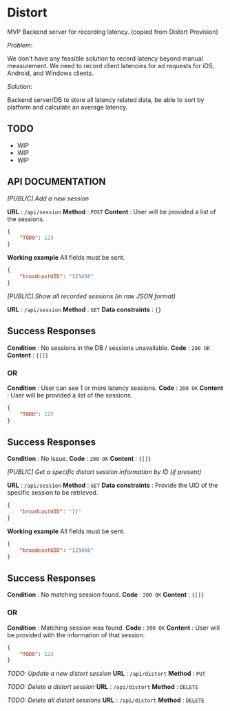 # Distort

MVP Backend server for recording latency. (copied from Distort Provision)

*Problem*:

We don't have any feasible solution to record latency beyond manual measurement.
We need to record client latencies for ad requests for iOS, Android, and Windows clients.

*Solution*:

Backend server/DB to store all latency related data, be able to sort by platform and calculate an average latency.

## TODO

* WIP
* WIP
* WIP

## API DOCUMENTATION

*[PUBLIC] Add a new session*

**URL** : `/api/session`
**Method** : `POST`
**Content** : User will be provided a list of the sessions.

```json
{
    "TODO": 123
}
```

**Working example** 
All fields must be sent.

```json
{
    "broadcastUID": "123456"
}
```




*[PUBLIC] Show all recorded sessions (in raw JSON format)*

**URL** : `/api/session`
**Method** : `GET`
**Data constraints** : `{}`

## Success Responses

**Condition** : No sessions in the DB / sessions unavailable.
**Code** : `200 OK`
**Content** : `{[]}`

### OR

**Condition** : User can see 1 or more latency sessions.
**Code** : `200 OK`
**Content** : User will be provided a list of the sessions.

```json
{
    "TODO": 123
}
```

## Success Responses

**Condition** : No issue.
**Code** : `200 OK`
**Content** : `{[]}`


*[PUBLIC] Get a specific distort session information by ID (if present)*

**URL** : `/api/session`
**Method** : `GET`
**Data constraints** :
Provide the UID of the specific session to be retrieved.

```json
{
    "broadcastUID": "[]"
}
```

**Working example** 
All fields must be sent.

```json
{
    "broadcastUID": "123456"
}
```

## Success Responses

**Condition** : No matching session found.
**Code** : `200 OK`
**Content** : `{[]}`

### OR
**Condition** : Matching session was found.
**Code** : `200 OK`
**Content** : User will be provided with the information of that session.


```json
{
    "TODO": 123
}
```




*TODO: Update a new distort session*
**URL** : `/api/distort`
**Method** : `PUT`

*TODO: Delete a distort session*
**URL** : `/api/distort`
**Method** : `DELETE`

*TODO: Delete all distort sessions*
**URL** : `/api/distort`
**Method** : `DELETE`
